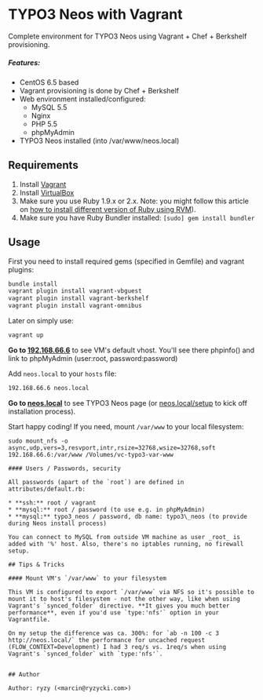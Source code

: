 # TYPO3 Neos with Vagrant

Complete environment for TYPO3 Neos using Vagrant + Chef + Berkshelf provisioning.

##### Features:
* CentOS 6.5 based
* Vagrant provisioning is done by Chef + Berkshelf
* Web environment installed/configured:
  * MySQL 5.5
  * Nginx
  * PHP 5.5
  * phpMyAdmin
* TYPO3 Neos installed (into /var/www/neos.local)

## Requirements

1. Install [Vagrant](http://www.vagrantup.com/)
2. Install [VirtualBox](https://www.virtualbox.org/)
3. Make sure you use Ruby 1.9.x or 2.x.
  Note: you might follow this article on [how to install different version of Ruby using RVM](http://misheska.com/blog/2013/06/16/using-rvm-to-manage-multiple-versions-of-ruby/)).
4. Make sure you have Ruby Bundler installed:
  ```[sudo] gem install bundler```

## Usage

First you need to install required gems (specified in Gemfile) and vagrant plugins:

```bash
bundle install
vagrant plugin install vagrant-vbguest
vagrant plugin install vagrant-berkshelf
vagrant plugin install vagrant-omnibus
```

Later on simply use:
```bash
vagrant up
```

**Go to [192.168.66.6](http://192.168.66.6/)** to see VM's default vhost. You'll see there phpinfo() and link to phpMyAdmin (user:root, password:password)

Add `neos.local` to your `hosts` file:
```bash
192.168.66.6 neos.local
```

**Go to [neos.local](http://neos.local/)** to see TYPO3 Neos page (or [neos.local/setup](http://neos.local/setup) to kick off installation process).

Start happy coding! If you need, mount `/var/www` to your local filesystem:
```
sudo mount_nfs -o async,udp,vers=3,resvport,intr,rsize=32768,wsize=32768,soft 192.168.66.6:/var/www /Volumes/vc-typo3-var-www

#### Users / Passwords, security

All passwords (apart of the `root`) are defined in attributes/default.rb:

* **ssh:** root / vagrant
* **mysql:** root / password (to use e.g. in phpMyAdmin)
* **mysql:** typo3_neos / password, db name: typo3\_neos (to provide during Neos install process)

You can connect to MySQL from outside VM machine as user _root_ is added with '%' host. Also, there's no iptables running, no firewall setup.

## Tips & Tricks

#### Mount VM's `/var/www` to your filesystem

This VM is configured to export `/var/www` via NFS so it's possible to mount it to host's filesystem - not the other way, like when using Vagrant's `synced_folder` directive. **It gives you much better performance**, even if you'd use `type:'nfs'` option in your Vagrantfile.

On my setup the difference was ca. 300%: for `ab -n 100 -c 3 http://neos.local/` the performance for uncached request (FLOW_CONTEXT=Development) I had 3 req/s vs. 1req/s when using Vagrant's `synced_folder` with `type:'nfs'`.


## Author

Author: ryzy (<marcin@ryzycki.com>)
